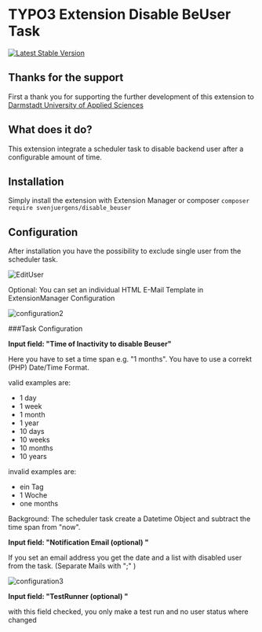 # TYPO3 Extension Disable BeUser Task

[![Latest Stable Version](https://img.shields.io/packagist/v/svenjuergens/disable_beuser.svg)](https://packagist.org/packages/svenjuergens/belogin_images)

## Thanks for the support
First a thank you for supporting the further development of this extension to [Darmstadt University of Applied Sciences](https://www.h-da.de/)

## What does it do?

This extension integrate a scheduler task to disable backend user after a configurable amount of time.
## Installation

Simply install the extension with Extension Manager or composer
`composer require svenjuergens/disable_beuser`

## Configuration
After installation you have the possibility to exclude single user from the scheduler task.

![EditUser](https://raw.github.com/SvenJuergens/disable_beuser/master/Documentation/Images/exclude-user.png)

Optional: You can set an individual HTML E-Mail Template in ExtensionManager Configuration

![configuration2](https://raw.github.com/SvenJuergens/disable_beuser/master/Documentation/Images/set-emailtemplate.png)

###Task Configuration 

**Input field: "Time of Inactivity to disable Beuser"**

Here you have to set a time span e.g. "1 months". You have to use a correkt  (PHP) Date/Time Format.

valid examples are:

+ 1 day
+ 1 week
+ 1 month
+ 1 year
+ 10 days
+ 10 weeks
+ 10 months
+ 10 years


invalid examples are:

+ ein Tag
+ 1 Woche
+ one months

Background:
The scheduler task create a Datetime Object and subtract the time span from "now".

**Input field: "Notification Email (optional) "**

If you set an email address you get the date and a list with disabled user from the task.
(Separate Mails with ";" )


![configuration3](https://raw.github.com/SvenJuergens/disable_beuser/master/Documentation/Images/disable-beuser-task.png)

**Input field: "TestRunner (optional) "**

with this field checked, you only make a test run and no user status where changed